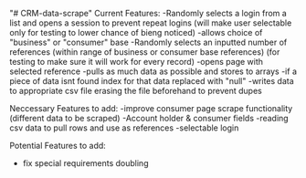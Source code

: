 "# CRM-data-scrape" 
Current Features:
-Randomly selects a login from a list and opens a session to prevent repeat logins (will make user selectable only for testing to lower chance of bieng noticed)
-allows choice of "business" or "consumer" base
-Randomly selects an inputted number of references (within range of business or consumer base references) (for testing to make sure it will work for every record)
-opens page with selected reference
-pulls as much data as possible and stores to arrays
-if a piece of data isnt found index for that data replaced with "null"
-writes data to appropriate csv file erasing the file beforehand to prevent dupes

Neccessary Features to add:
-improve consumer page scrape functionality (different data to be scraped)
    -Account holder & consumer fields
-reading csv data to pull rows and use as references
-selectable login

Potential Features to add:
- fix special requirements doubling



